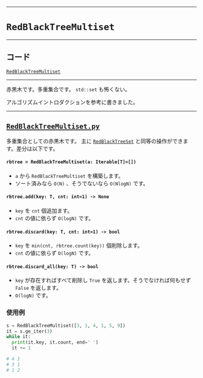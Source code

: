 _____

# `RedBlackTreeMultiset`

_____

## コード

[`RedBlackTreeMultiset`](https://github.com/titanium-22/Library_py/tree/main/DataStructures/BBST/RedBlackTree/RedBlackTreeMultiset.py)

_____

赤黒木です。多重集合です。 `std::set` も怖くない。

アルゴリズムイントロダクションを参考に書きました。

_____

## [`RedBlackTreeMultiset.py`](https://github.com/titanium-22/Library_py/blob/main/DataStructures/BBST/RedBlackTree/RedBlackTreeMultiset.py)

多重集合としての赤黒木です。 主に [`RedBlackTreeSet`](RedBlackTreeSet.md) と同等の操作ができます。差分は以下です。

#### `rbtree = RedBlackTreeMultiset(a: Iterable[T]=[])`
- `a` から `RedBlackTreeMultiset` を構築します。
- ソート済みなら `O(N)` 、そうでないなら `O(NlogN)` です。

#### `rbtree.add(key: T, cnt: int=1) -> None`
- `key` を `cnt` 個追加ます。
- `cnt` の値に依らず `O(logN)` です。

#### `rbtree.discard(key: T, cnt: int=1) -> bool`
- `key` を `min(cnt, rbtree.count(key))` 個削除します。
- `cnt` の値に依らず `O(logN)` です。

#### `rbtree.discard_all(key: T) -> bool`
- `key` が存在すればすべて削除し `True` を返します。そうでなければ何もせず `False` を返します。
- `O(logN)` です。

### 使用例

```python
s = RedBlackTreeMultiset([3, 1, 4, 1, 5, 9])
it = s.ge_iter(3)
while it:
  print(it.key, it.count, end=' ')
  it += 1

# 4 1
# 3 1
# 1 2
```
